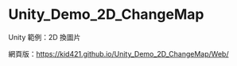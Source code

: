 # Unity_Demo_2D_ChangeMap
 Unity 範例：2D 換圖片

網頁版：https://kid421.github.io/Unity_Demo_2D_ChangeMap/Web/